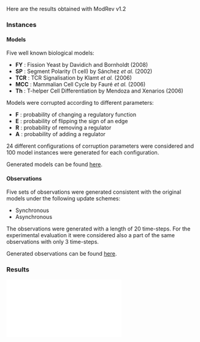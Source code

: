 Here are the results obtained with ModRev v1.2

### Instances

#### Models
Five well known biological models:
 - **FY**  : Fission Yeast by Davidich and Bornholdt (2008)
 - **SP**  : Segment Polarity (1 cell) by Sánchez *et al.* (2002)
 - **TCR** : TCR Signalisation by Klamt *et al.* (2006)
 - **MCC** : Mammalian Cell Cycle by Fauré *et al.* (2006)
 - **Th**  : T-helper Cell Differentiation by Mendoza and Xenarios (2006)

Models were corrupted according to different parameters:
 - **F** : probability of changing a regulatory function
 - **E** : probability of flipping the sign of an edge
 - **R** : probability of removing a regulator
 - **A** : probability of adding a regulator

24 different configurations of corruption parameters were considered and 100 model instances were generated for each configuration.

Generated models can be found [here](https://filipegouveia.github.io/ModelRevisionASP/inputNetworks.zip).

#### Observations

Five sets of observations were generated consistent with the original models under the following update schemes:
 - Synchronous
 - Asynchronous

The observations were generated with a length of 20 time-steps. For the experimental evaluation it were considered also a part of the same observations with only 3 time-steps.

Generated observations can be found [here](https://filipegouveia.github.io/ModelRevisionASP/observations.zip).


### Results

<!-- A table summary of the time results can be found here -->

![teste](images/FY-a.pdf)

